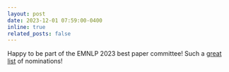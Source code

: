 ```yaml
---
layout: post
date: 2023-12-01 07:59:00-0400
inline: true
related_posts: false
---
```


Happy to be part of the EMNLP 2023 best paper committee! Such a [great list](https://2023.emnlp.org/program/best_papers/) of nominations!
